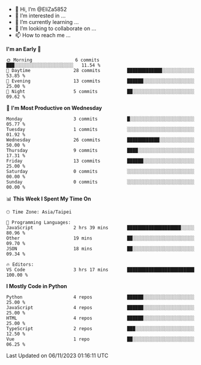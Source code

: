- 👋 Hi, I’m @EliZa5852
- 👀 I’m interested in ...
- 🌱 I’m currently learning ...
- 💞️ I’m looking to collaborate on ...
- 📫 How to reach me ...

<!--START_SECTION:waka-->
**I'm an Early 🐤** 

```text
🌞 Morning                6 commits           ███░░░░░░░░░░░░░░░░░░░░░░   11.54 % 
🌆 Daytime                28 commits          █████████████░░░░░░░░░░░░   53.85 % 
🌃 Evening                13 commits          ██████░░░░░░░░░░░░░░░░░░░   25.00 % 
🌙 Night                  5 commits           ██░░░░░░░░░░░░░░░░░░░░░░░   09.62 % 
```
📅 **I'm Most Productive on Wednesday** 

```text
Monday                   3 commits           █░░░░░░░░░░░░░░░░░░░░░░░░   05.77 % 
Tuesday                  1 commits           ░░░░░░░░░░░░░░░░░░░░░░░░░   01.92 % 
Wednesday                26 commits          ████████████░░░░░░░░░░░░░   50.00 % 
Thursday                 9 commits           ████░░░░░░░░░░░░░░░░░░░░░   17.31 % 
Friday                   13 commits          ██████░░░░░░░░░░░░░░░░░░░   25.00 % 
Saturday                 0 commits           ░░░░░░░░░░░░░░░░░░░░░░░░░   00.00 % 
Sunday                   0 commits           ░░░░░░░░░░░░░░░░░░░░░░░░░   00.00 % 
```


📊 **This Week I Spent My Time On** 

```text
🕑︎ Time Zone: Asia/Taipei

💬 Programming Languages: 
JavaScript               2 hrs 39 mins       ████████████████████░░░░░   80.96 % 
Other                    19 mins             ██░░░░░░░░░░░░░░░░░░░░░░░   09.70 % 
JSON                     18 mins             ██░░░░░░░░░░░░░░░░░░░░░░░   09.34 % 

🔥 Editors: 
VS Code                  3 hrs 17 mins       █████████████████████████   100.00 % 
```

**I Mostly Code in Python** 

```text
Python                   4 repos             ██████░░░░░░░░░░░░░░░░░░░   25.00 % 
JavaScript               4 repos             ██████░░░░░░░░░░░░░░░░░░░   25.00 % 
HTML                     4 repos             ██████░░░░░░░░░░░░░░░░░░░   25.00 % 
TypeScript               2 repos             ███░░░░░░░░░░░░░░░░░░░░░░   12.50 % 
Vue                      1 repo              ██░░░░░░░░░░░░░░░░░░░░░░░   06.25 % 
```




 Last Updated on 06/11/2023 01:16:11 UTC
<!--END_SECTION:waka-->
